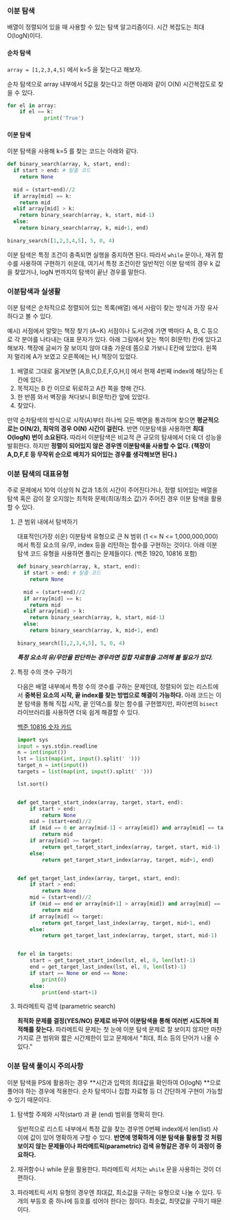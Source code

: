 ### 이분 탐색
배열이 정렬되어 있을 때 사용할 수 있는 탐색 알고리즘이다. 시간 복잡도는 최대 O(logN)이다.

#### 순차 탐색
`array = [1,2,3,4,5]` 에서 k=5 을 찾는다고 해보자.

순차 탐색으로 array 내부에서 5값을 찾는다고 하면 아래와 같이 O(N) 시간복잡도로 찾을 수 있다.

````python
for el in array:
	if el == k:
			print('True')
````

#### 이분 탐색

이분 탐색을 사용해 k=5 를 찾는 코드는 아래와 같다.

````python
def binary_search(array, k, start, end):
  if start > end: # 탈출 코드
    return None
  
  mid = (start+end)//2
  if array[mid] == k:
    return mid 
  elif array[mid] > k:
    return binary_search(array, k, start, mid-1)
  else:
    return binary_search(array, k, mid+1, end)
  
binary_search([1,2,3,4,5], 5, 0, 4)
````

 이분 탐색은 특정 조건이 충족되면 실행을 중지하면 된다. 따라서 `while` 문이나, 재귀 함수를 사용하여 구현하기 쉬운데, 여기서 특정 조건이란 일반적인 이분 탐색의 경우 k 값을 찾았거나, logN 번까지의 탐색이 끝난 경우를 말한다.



### 이분탐색과 실생활

이분 탐색은 순차적으로 정렬되어 있는 목록(배열) 에서 사람이 찾는 방식과 가장 유사하다고 볼 수 있다. 

예시) 서점에서 알맞는 책장 찾기 (A~K)
서점이나 도서관에 가면 벽마다 A, B, C 등으로 각 분야를 나타내는 대표 문자가 있다. 아래 그림에서 찾는 책이 B(문학) 칸에 있다고 해보자. 
책장에 글씨가 잘 보이지 않아 대충 가운데 쯤으로 가보니 E칸에 있었다. 왼쪽 저 멀리에 A가 보였고 오른쪽에는 H,I 책장이 있었다.
1. 배열로 그대로 옮겨보면 [A,B,C,D,E,F,G,H,I] 에서 현재 4번째 index에 해당하는 E칸에 있다.
2. 목적지는 B 칸 이므로 뒤로하고 A칸 쪽을 향해 간다.
3. 한 반쯤 와서 벽장을 쳐다보니 B(문학)칸 앞에 있었다. 
4. 찾았다.

만약 순차탐색의 방식으로 시작(A)부터 하나씩 모든 벽면을 통과하며 찾으면 **평균적으로는 O(N/2), 최악의 경우 O(N) 시간이 걸린다.** 반면 이분탐색을 사용하면 **최대 O(logN) 번이 소요된다.** 따라서 이분탐색은 비교적 큰 규모의 탐새에서 더욱 더 성능을 발휘한다. 하지만 **정렬이 되어있지 않은 경우엔 이분탐색을 사용할 수 없다. (책장이 A,D,F,E 등 무작위 순으로 배치가 되어있는 경우를 생각해보면 된다.)**




### 이분 탐색의 대표유형

주로 문제에서 10억 이상의 N 값과 1초의 시간이 주어진다거나, 정렬 되어있는 배열을 탐색 혹은 감이 잘 오지않는 최적화 문제(최대/최소 값)가 주어진 경우 이분 탐색을 활용할 수 있다.

1. 큰 범위 내에서 탐색하기

   대표적인(가장 쉬운) 이분탐색 유형으로 큰 N 범위 (1 <= N <= 1,000,000,000) 에서 특정 요소의 유/무, index 등을 리턴하는 함수를 구현하는 것이다. 아래 이분 탐색 코드 유형을 사용하면 풀리는 문제들이다. (백준 1920, 10816 포함)

   ````python
   def binary_search(array, k, start, end):
     if start > end: # 탈출 코드
       return None
     
     mid = (start+end)//2
     if array[mid] == k:
       return mid 
     elif array[mid] > k:
       return binary_search(array, k, start, mid-1)
     else:
       return binary_search(array, k, mid+1, end)
     
   binary_search([1,2,3,4,5], 5, 0, 4)
   ````

   ***특정 요소의 유/무만을 판단하는 경우라면 집합 자료형을 고려해 볼 필요가 있다.***

2. 특정 수의 갯수 구하기

   다음은 배열 내부에서 특정 수의 갯수를 구하는 문제인데, 정렬되어 있는 리스트에서 **중복된 요소의 시작, 끝 index를 찾는 방법으로 해결이 가능하다.** 아래 코드는 이분 탐색을 통해 직접 시작, 끝 인덱스를 찾는 함수를 구현했지만, 파이썬의 `bisect` 라이브러리를 사용하면 더욱 쉽게 해결할 수 있다.

   [백준 10816 숫자 카드](https://www.acmicpc.net/problem/10816)

   ````python
   import sys
   input = sys.stdin.readline
   n = int(input())
   lst = list(map(int, input().split(' ')))
   target_n = int(input())
   targets = list(map(int, input().split(' ')))
   
   lst.sort()
   
   
   def get_target_start_index(array, target, start, end):
       if start > end:
           return None
       mid = (start+end)//2
       if (mid == 0 or array[mid-1] < array[mid]) and array[mid] == target:
           return mid
       if array[mid] >= target:
           return get_target_start_index(array, target, start, mid-1)
       else:
           return get_target_start_index(array, target, mid+1, end)
   
   
   def get_target_last_index(array, target, start, end):
       if start > end:
           return None
       mid = (start+end)//2
       if (mid == end or array[mid+1] > array[mid]) and array[mid] == target:
           return mid
       if array[mid] <= target:
           return get_target_last_index(array, target, mid+1, end)
       else:
           return get_target_last_index(array, target, start, mid-1)
   
   
   for el in targets:
       start = get_target_start_index(lst, el, 0, len(lst)-1)
       end = get_target_last_index(lst, el, 0, len(lst)-1)
       if start == None or end == None:
           print(0)
       else:
           print(end-start+1)
   
   ````

   

3. 파라메트릭 검색 (parametric search)

   **최적화 문제를 결정(YES/NO) 문제로 바꾸어 이분탐색을 통해 여러번 시도하며 최적해를 찾는다.** 파라메트릭 문제는 첫 눈에 이분 탐색 문제로 잘 보이지 않지만 마찬가지로 큰 범위와 짧은 시간제한이 있고 문제에서 "최대, 최소 등의 단어가 나올 수 있다."

   

   

### 이분 탐색 풀이시 주의사항

이분 탐색을 PS에 활용하는 경우 **시간과 입력의 최대값을 확인하여 O(logN) **으로 풀어야 하는 경우에 적용한다. 순차 탐색이나 집합 자료형 등 더 간단하게 구현이 가능할 수 있기 때문이다. 
1. 탐색할 주체와 시작(start) 과 끝 (end) 범위를 명확히 한다.

   일반적으로 리스트 내부에서 특정 값을 찾는 경우엔 0번째 index에서 len(list) 사이에 값이 있어 명확하게 구할 수 있다. **반면에 명확하게 이분 탐색을 활용할 것 처럼 보이지 않는 문제들이나 파라메트릭(parametric) 검색 유형같은 경우 이 과정이 중요하다.**

2. 재귀함수나 while 문을 활용한다. 파라메트릭 서치는 `while` 문을 사용하는 것이 더 편하다.

3. 파라메트릭 서치 유형의 경우엔 최대값, 최소값을 구하는 유형으로 나눌 수 있다. 두개의 부등호 중 하나에 등호를 섞어야 한다는 점이다. 최솟값, 최댓값을 구하기 때문이다.